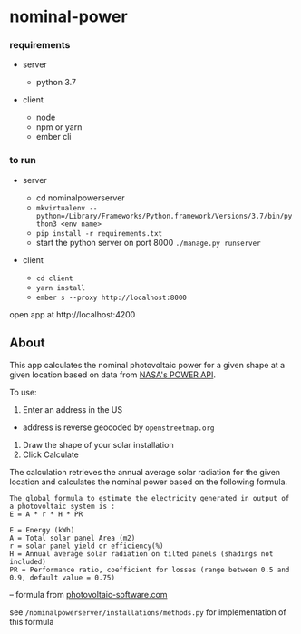 # nominal-power
<!-- https://photovoltaic-software.com/PV-solar-energy-calculation.php -->

<!-- https://data.world/us-doe-gov/0fd3e1b2-0e53-4e37-b822-7c3e810fe78c -->

<!-- http://www.solarmango.com/faq/8 -->

<!-- http://www.greenrhinoenergy.com/solar/radiation/characteristics.php -->

### requirements
- server
  - python 3.7

- client
  - node
  - npm or yarn
  - ember cli


### to run  
- server
  - cd nominalpowerserver
  - `mkvirtualenv --python=/Library/Frameworks/Python.framework/Versions/3.7/bin/python3 <env name>`
  - `pip install -r requirements.txt`
  - start the python server on port 8000 `./manage.py runserver`

- client
  - `cd client`
  - `yarn install`
  - `ember s --proxy http://localhost:8000`

open app at http://localhost:4200

## About
This app calculates the nominal photovoltaic power for a given shape at a given location based on data from [NASA's POWER API](https://power.larc.nasa.gov/).

To use:
1. Enter an address in the US
  - address is reverse geocoded by `openstreetmap.org`
1. Draw the shape of your solar installation
1. Click Calculate

The calculation retrieves the annual average solar radiation for the given location and calculates the nominal power based on the following formula.

```
The global formula to estimate the electricity generated in output of a photovoltaic system is :
E = A * r * H * PR

E = Energy (kWh)
A = Total solar panel Area (m2)
r = solar panel yield or efficiency(%)
H = Annual average solar radiation on tilted panels (shadings not included)
PR = Performance ratio, coefficient for losses (range between 0.5 and 0.9, default value = 0.75)

```
– formula from [photovoltaic-software.com](https://photovoltaic-software.com/PV-solar-energy-calculation.php)

see `/nominalpowerserver/installations/methods.py` for implementation of this formula
